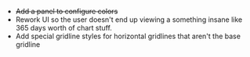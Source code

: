 * ~~Add a panel to configure colors~~
* Rework UI so the user doesn't end up viewing a something insane like 365 days worth of chart stuff.
* Add special gridline styles for horizontal gridlines that aren't the base gridline
